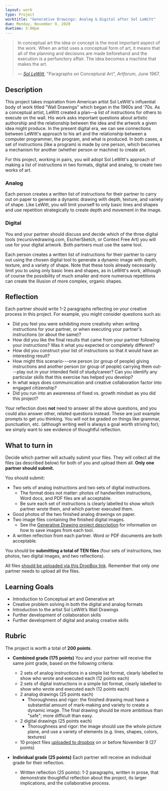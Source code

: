 ```yaml
---
layout: work
type: Project
worktitle: "Generative Drawings: Analog & Digital after Sol LeWitt"
due: Monday, November 9, 2020
duetime: 5:00pm
---
```


> In conceptual art the idea or concept is the most
> important aspect of the work. When an artist uses a conceptual form of
> art, it means that all of the planning and decisions are made
> beforehand and the execution is a perfunctory affair. The idea becomes
> a machine that makes the art.
>
> &mdash; <cite>[Sol
> LeWitt](https://en.wikipedia.org/wiki/Sol_LeWitt)</cite>,
> "Paragraphs on Conceptural Art", *Artforum*, June 1967.

Description
-----------

This project takes inspiration from American artist Sol LeWitt's
influential body of work titled "Wall Drawings" which began in the
1960s and '70s. As a conceptual artist, LeWitt created a plan&mdash;a
list of instructions for others to execute on the wall. His work asks
important questions about artistic authorship and the relationship
between the idea and the artwork a given idea might produce. In the
present digital era, we can see connections between LeWitt's approach
to his art and the relationship between a computer programmer, the
program, and what is produced. In both cases, a set of instructions
(like a program) is made by one person, which becomes a mechanism for
another (whether person or machine) to create art.

For this project, working in pairs, you will adopt Sol LeWitt's
approach of making a list of instructions in two formats, digital and
analog, to create two works of art.

### Analog

Each person creates a written list of instructions for their partner
to carry out on paper to generate a dynamic drawing with depth,
texture, and variety of shape. Like LeWitt, you will limit yourself to
only basic lines and shapes and use repetition strategically to create
depth and movement in the image.

### Digital

You and your partner should discuss and decide which of the three
digital tools (recursivedrawing.com, EscherSketch, or Context Free
Art) you will use for your digital artwork.  Both partners must use
the same tool.

Each person creates a written list of instructions for their partner
to carry out using the chosen digital tool to generate a dynamic image
with depth, texture, and a variety of shape. Note that these tools
already necessarily limit you to using only basic lines and shapes, as
in LeWitt's work, although of course the possibility of much smaller
and more numerous repetitions can create the illusion of more complex,
organic shapes.

Reflection
----------

Each partner should write 1-2 paragraphs reflecting on your creative
process in this project.  For example, you might consider questions
such as:

  - Did you feel you were exhibiting more creativity when writing
    instructions for your partner, or when executing your partner's
    instructions (or about the same)?
  - How did you like the final results that came from your partner
    following your instructions? Was it what you expected or
    completely different?
  - How did you construct your list of instructions so that it would
    have an interesting result?
  - How might this scenario---one person (or group of people) giving
    instructions and another person (or group of people) carrying them
    out---play out in your intended field of study/career? Can you
    identify any particular skills that this exercise has helped you
    develop?
  - In what ways does communication and creative collaboration factor
    into engaged citizenship?
  - Did you run into an awareness of fixed vs. growth mindset as you
    did this project?

Your reflection does **not** need to answer all the above questions,
and you could also answer other, related questions instead.  These
are just example prompts to get you thinking.  You will not be graded
on things like grammar, punctuation, etc. (although writing well is
always a goal worth striving for); we simply want to see evidence of
thoughtful reflection.

What to turn in
---------------

Decide which partner will actually submit your files.  They will
collect all the files (as described below) for both of you and upload
them all.  **Only one partner should submit.**

You should submit:

* Two sets of analog instructions and two sets of digital instructions.
    * The format does not matter: photos of handwritten instructions,
      Word docs, and PDF files are all acceptable.
    * Be sure each set of instructions is clearly labelled to show
      which partner wrote them, and which partner executed them.
* Good photos of the two finished analog drawings on paper.
* Two image files containing the finished digital images.
    * See the [Generative Drawing project
      description](generativedrawing.html) for information on how to
      save images from each tool.
* A written reflection from each partner.  Word or PDF documents are
  both acceptable.

You should be **submitting a total of TEN files** (four sets of
instructions, two photos, two digital images, and two reflections).

All files [should be uploaded via this DropBox
link](https://www.dropbox.com/request/HiKJpRt7ye3L4qPJvVCB).  Remember
that only *one* partner needs to upload all the files.

Learning Goals
--------------

* Introduction to Conceptual art and Generative art
* Creative problem solving in both the digital and analog formats
* Introduction to the artist Sol LeWitt’s Wall Drawings
* Further development of collaboration skills
* Further development of digital and analog creative skills

Rubric
------

The project is worth a total of **200 points**.

* **Combined grade (175 points)** You and your partner will receive
  the same joint grade, based on the following criteria:
    - 2 sets of analog instructions in a simple list format, clearly
      labelled to show who wrote and executed each (12 points each)
    - 2 sets of digital instructions in a simple list format, clearly
      labelled to show who wrote and executed each (12 points each)
    - 2 analog drawings (25 points each)
        - Thoroughness and rigor: the finished drawing must have a
          substantial amount of mark-making and variety to create a
          dynamic image. The final drawing should be more ambitious
          than "safe";  more difficult than easy.
    - 2 digital drawings (25 points each)
        - Thoroughness and rigor: the image should use the whole
        picture plane, and use a variety of elements (e.g. lines,
        shapes, colors, textures)
    - 10 project files [uploaded to
      dropbox](https://www.dropbox.com/request/HiKJpRt7ye3L4qPJvVCB)
      on or before November 9 (27 points)

* **Individual grade (25 points)** Each partner will receive an
  individual grade for their reflection.
    - Written reflection (25 points): 1-2 paragraphs, written in
      prose, that demonstrate thoughtful reflection about the project,
      its larger implications, and the collaborative process.
